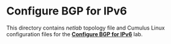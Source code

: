 # Configure BGP for IPv6

This directory contains *netlab* topology file and Cumulus Linux configuration files for the **[Configure BGP for IPv6](https://bgplab.github.io/bgplab/basic/4-ipv6/)** lab.
